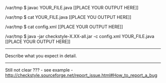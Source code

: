 /var/tmp $ javac YOUR_FILE.java
[[PLACE YOUR OUTPUT HERE]]

/var/tmp $ cat YOUR_FILE.java
[[PLACE YOU OUTPUT HERE]]

/var/tmp $ cat config.xml
[[PLACE YOUR OUTPUT HERE]]

/var/tmp $ java -jar checkstyle-X.XX-all.jar -c config.xml YOUR_FILE.java
[[PLACE YOUR OUTPUT HERE]]

---------------

Describe what you expect in detail.

--------------

Still not clear ??? - see example - http://checkstyle.sourceforge.net/report_issue.html#How_to_report_a_bug

